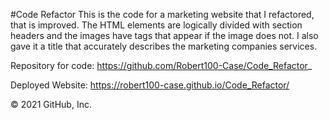 #Code Refactor This is the code for a marketing website that I refactored, that is improved. The HTML elements are logically divided with section headers and the images have tags that appear if the image does not. I also gave it a title that accurately describes the marketing companies services.

Repository for code: https://github.com/Robert100-Case/Code_Refactor_

Deployed Website: https://robert100-case.github.io/Code_Refactor/

© 2021 GitHub, Inc.